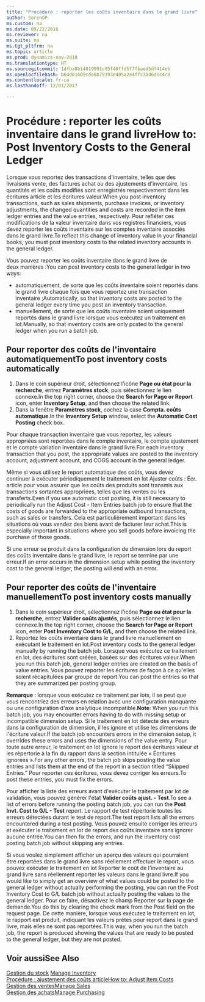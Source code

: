 ```yaml
---
title: "Procédure : reporter les coûts inventaire dans le grand livre"
author: SorenGP
ms.custom: na
ms.date: 09/22/2016
ms.reviewer: na
ms.suite: na
ms.tgt_pltfrm: na
ms.topic: article
ms.prod: dynamics-nav-2018
ms.translationtype: HT
ms.sourcegitcommit: 1dfba8b14019991c95f40ffd5f7fbaed5df414eb
ms.openlocfilehash: b64d01609cde6b79393e405a2e4ffc30d6d1c4c8
ms.contentlocale: fr-ca
ms.lasthandoff: 12/01/2017

---
```


# <a name="how-to-post-inventory-costs-to-the-general-ledger"></a><span data-ttu-id="b5284-102">Procédure : reporter les coûts inventaire dans le grand livre</span><span class="sxs-lookup"><span data-stu-id="b5284-102">How to: Post Inventory Costs to the General Ledger</span></span>   
<span data-ttu-id="b5284-103">Lorsque vous reportez des transactions d'inventaire, telles que des livraisons vente, des factures achat ou des ajustements d'inventaire, les quantités et les coûts modifiés sont enregistrés respectivement dans les écritures article et les écritures valeur.</span><span class="sxs-lookup"><span data-stu-id="b5284-103">When you post inventory transactions, such as sales shipments, purchase invoices, or inventory adjustments, the changed quantities and costs are recorded in the item ledger entries and the value entries, respectively.</span></span> <span data-ttu-id="b5284-104">Pour refléter ces modifications de la valeur inventaire dans vos registres financiers, vous devez reporter les coûts inventaire sur les comptes inventaire associés dans le grand livre.</span><span class="sxs-lookup"><span data-stu-id="b5284-104">To reflect this change of inventory value in your financial books, you must post inventory costs to the related inventory accounts in the general ledger.</span></span>

<span data-ttu-id="b5284-105">Vous pouvez reporter les coûts inventaire dans le grand livre de deux manières :</span><span class="sxs-lookup"><span data-stu-id="b5284-105">You can post inventory costs to the general ledger in two ways:</span></span>

- <span data-ttu-id="b5284-106">automatiquement, de sorte que les coûts inventaire soient reportés dans le grand livre chaque fois que vous reportez une transaction inventaire ;</span><span class="sxs-lookup"><span data-stu-id="b5284-106">Automatically, so that inventory costs are posted to the general ledger every time you post an inventory transaction.</span></span>
- <span data-ttu-id="b5284-107">manuellement, de sorte que les coûts inventaire soient uniquement reportés dans le grand livre lorsque vous exécutez un traitement en lot.</span><span class="sxs-lookup"><span data-stu-id="b5284-107">Manually, so that inventory costs are only posted to the general ledger when you run a batch job.</span></span>


## <a name="to-post-inventory-costs-automatically"></a><span data-ttu-id="b5284-108">Pour reporter des coûts de l'inventaire automatiquement</span><span class="sxs-lookup"><span data-stu-id="b5284-108">To post inventory costs automatically</span></span>
1. <span data-ttu-id="b5284-109">Dans le coin supérieur droit, sélectionnez l'icône **Page ou état pour la recherche**, entrez **Paramètres stock**, puis sélectionnez le lien connexe.</span><span class="sxs-lookup"><span data-stu-id="b5284-109">In the top right corner, choose the **Search for Page or Report** icon, enter **Inventory Setup**, and then choose the related link.</span></span>
2. <span data-ttu-id="b5284-110">Dans la fenêtre **Paramètres stock**, cochez la case **Compta. coûts automatique**.</span><span class="sxs-lookup"><span data-stu-id="b5284-110">In the **Inventory Setup** window, select the **Automatic Cost Posting** check box.</span></span>

<span data-ttu-id="b5284-111">Pour chaque transaction inventaire que vous reportez, les valeurs appropriées sont reportées dans le compte inventaire, le compte ajustement et le compte variation inventaire dans le grand livre.</span><span class="sxs-lookup"><span data-stu-id="b5284-111">For each inventory transaction that you post, the appropriate values are posted to the inventory account, adjustment account, and COGS account in the general ledger.</span></span>

<span data-ttu-id="b5284-112">Même si vous utilisez le report automatique des coûts, vous devez continuer à exécuter périodiquement le traitement en lot Ajuster coûts : Écr. article pour vous assurer que les coûts des produits sont transmis aux transactions sortantes appropriées, telles que les ventes ou les transferts.</span><span class="sxs-lookup"><span data-stu-id="b5284-112">Even if you use automatic cost posting, it is still necessary to periodically run the Adjust Cost - Item Entries batch job to ensure that the costs of goods are forwarded to the appropriate outbound transactions, such as sales or transfers.</span></span> <span data-ttu-id="b5284-113">Cela est particulièrement important dans les situations où vous vendez des biens avant de facturer leur achat.</span><span class="sxs-lookup"><span data-stu-id="b5284-113">This is especially important in situations where you sell goods before invoicing the purchase of those goods.</span></span>

<span data-ttu-id="b5284-114">Si une erreur se produit dans la configuration de dimension lors du report des coûts inventaire dans le grand livre, le report se termine par une erreur.</span><span class="sxs-lookup"><span data-stu-id="b5284-114">If an error occurs in the dimension setup while posting the inventory cost to the general ledger, the posting will end with an error.</span></span>

## <a name="to-post-inventory-costs-manually"></a><span data-ttu-id="b5284-115">Pour reporter des coûts de l'inventaire manuellement</span><span class="sxs-lookup"><span data-stu-id="b5284-115">To post inventory costs manually</span></span>
1. <span data-ttu-id="b5284-116">Dans le coin supérieur droit, sélectionnez l'icône **Page ou état pour la recherche**, entrez **Valider coûts ajustés**, puis sélectionnez le lien connexe.</span><span class="sxs-lookup"><span data-stu-id="b5284-116">In the top right corner, choose the **Search for Page or Report** icon, enter **Post Inventory Cost to G/L**, and then choose the related link.</span></span>
2. <span data-ttu-id="b5284-117">Reportez les coûts inventaire dans le grand livre manuellement en exécutant le traitement en lot.</span><span class="sxs-lookup"><span data-stu-id="b5284-117">Post inventory costs to the general ledger manually by running the batch job.</span></span> <span data-ttu-id="b5284-118">Lorsque vous exécutez ce traitement en lot, des écritures sont créées, basées sur des écritures valeur.</span><span class="sxs-lookup"><span data-stu-id="b5284-118">When you run this batch job, general ledger entries are created on the basis of value entries.</span></span> <span data-ttu-id="b5284-119">Vous pouvez reporter les écritures de façon à ce qu'elles soient récapitulées par groupe de report.</span><span class="sxs-lookup"><span data-stu-id="b5284-119">You can post the entries so that they are summarized per posting group.</span></span>

<span data-ttu-id="b5284-120">**Remarque** : lorsque vous exécutez ce traitement par lots, il se peut que vous rencontriez des erreurs en relation avec une configuration manquante ou une configuration d'axe analytique incompatible.</span><span class="sxs-lookup"><span data-stu-id="b5284-120">**Note**: When you run this batch job, you may encounter errors having to do with missing setup or incompatible dimension setup.</span></span> <span data-ttu-id="b5284-121">Si le traitement en lot détecte des erreurs dans la configuration de dimension, il les ignore et utilise les dimensions de l'écriture valeur.</span><span class="sxs-lookup"><span data-stu-id="b5284-121">If the batch job encounters errors in the dimension setup, it overrides these errors and uses the dimensions of the value entry.</span></span> <span data-ttu-id="b5284-122">Pour toute autre erreur, le traitement en lot ignore le report des écritures valeur et les répertorie à la fin du rapport dans la section intitulée « Écritures ignorées ».</span><span class="sxs-lookup"><span data-stu-id="b5284-122">For any other errors, the batch job skips posting the value entries and lists them at the end of the report in a section titled “Skipped Entries.”</span></span> <span data-ttu-id="b5284-123">Pour reporter ces écritures, vous devez corriger les erreurs.</span><span class="sxs-lookup"><span data-stu-id="b5284-123">To post these entries, you must fix the errors.</span></span>

<span data-ttu-id="b5284-124">Pour afficher la liste des erreurs avant d'exécuter le traitement par lot de validation, vous pouvez générer l'état **Valider coûts ajust. - Test**.</span><span class="sxs-lookup"><span data-stu-id="b5284-124">To see a list of errors before running the posting batch job, you can run the **Post Invt. Cost to G/L - Test** report.</span></span> <span data-ttu-id="b5284-125">Le rapport de test répertorie toutes les erreurs détectées durant le test de report.</span><span class="sxs-lookup"><span data-stu-id="b5284-125">The test report lists all the errors encountered during a test posting.</span></span> <span data-ttu-id="b5284-126">Vous pouvez ensuite corriger les erreurs et exécuter le traitement en lot de report des coûts inventaire sans ignorer aucune entrée.</span><span class="sxs-lookup"><span data-stu-id="b5284-126">You can then fix the errors, and run the inventory cost posting batch job without skipping any entries.</span></span>

<span data-ttu-id="b5284-127">Si vous voulez simplement afficher un aperçu des valeurs qui pourraient être reportées dans le grand livre sans réellement effectuer le report, vous pouvez exécuter le traitement en lot Reporter le coût de l'inventaire au grand livre sans réellement reporter les valeurs dans le grand livre.</span><span class="sxs-lookup"><span data-stu-id="b5284-127">If you would like to simply get an overview of what values could be posted to the general ledger without actually performing the posting, you can run the Post Inventory Cost to G/L batch job without actually posting the values to the general ledger.</span></span> <span data-ttu-id="b5284-128">Pour ce faire, désactivez le champ Reporter sur la page de demande.</span><span class="sxs-lookup"><span data-stu-id="b5284-128">You do this by clearing the check mark from the Post field on the request page.</span></span> <span data-ttu-id="b5284-129">De cette manière, lorsque vous exécutez le traitement en lot, le rapport est produit, indiquant les valeurs prêtes pour report dans le grand livre, mais elles ne sont pas reportées.</span><span class="sxs-lookup"><span data-stu-id="b5284-129">This way, when you run the batch job, the report is produced showing the values that are ready to be posted to the general ledger, but they are not posted.</span></span>

## <a name="see-also"></a><span data-ttu-id="b5284-130">Voir aussi</span><span class="sxs-lookup"><span data-stu-id="b5284-130">See Also</span></span>
<span data-ttu-id="b5284-131">[Gestion du stock](inventory-manage-inventory.md)  </span><span class="sxs-lookup"><span data-stu-id="b5284-131">[Manage Inventory](inventory-manage-inventory.md)  </span></span>  
[<span data-ttu-id="b5284-132">Procédure : ajustement des coûts article</span><span class="sxs-lookup"><span data-stu-id="b5284-132">How to: Adjust Item Costs</span></span>](inventory-how-adjust-item-costs.md)  
[<span data-ttu-id="b5284-133">Gestion des ventes</span><span class="sxs-lookup"><span data-stu-id="b5284-133">Manage Sales</span></span>](sales-manage-sales.md)  
[<span data-ttu-id="b5284-134">Gestion des achats</span><span class="sxs-lookup"><span data-stu-id="b5284-134">Manage Purchasing</span></span>](purchasing-manage-purchasing.md)

